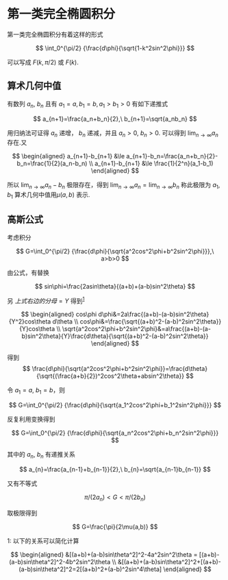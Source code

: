 # 第一类完全椭圆积分

第一类完全椭圆积分有着这样的形式

$$
\int_0^{\pi/2} {\frac{d\phi}{\sqrt{1-k^2sin^2\phi}}}
$$

可以写成 $F(k,\pi/2)$ 或 $F(k)$.

## 算术几何中值

有数列 $a_n,\ b_n$ 且有 $a_1=a,b_1=b,a_1>b_1>0$ 有如下递推式

$$
a_{n+1}=\frac{a_n+b_n}{2},\ b_{n+1}=\sqrt{a_nb_n}
$$

用归纳法可证得 $a_n$ 递增， $b_n$ 递减，并且 $a_n>0,\ b_n>0$. 可以得到 $\lim_{n\rightarrow\infty} a_n$ 存在.又

$$
\begin{aligned}
a_{n+1}-b_{n+1} &\le  a_{n+1}-b_n=\frac{a_n+b_n}{2}-b_n=\frac{1}{2}(a_n-b_n) \\
a_{n+1}-b_{n+1} &\le \frac{1}{2^n}(a_1-b_1)
\end{aligned}
$$

所以 $\lim_{n\rightarrow\infty} a_n-b_n$ 极限存在，得到 $\lim_{n\rightarrow\infty} a_n = \lim_{n\rightarrow\infty} b_n$ 称此极限为 $a_1,b_1$ 算术几何中值用$\mu(a,b)$ 表示.

## 高斯公式

考虑积分

$$
G=\int_0^{\pi/2} {\frac{d\phi}{\sqrt{a^2cos^2\phi+b^2sin^2\phi}}},\ a>b>0
$$

由公式，有替换

$$
sin\phi=\frac{2asin\theta}{(a+b)+(a-b)sin^2\theta}
$$

另 $上式右边的分母=Y$ 得到<sup>[1]($k)</sup>

$$
\begin{aligned}
cos\phi d\phi&=2a\frac{(a+b)-(a-b)sin^2\theta}{Y^2}cos\theta d\theta \\
cos\phi&=\frac{\sqrt{(a+b)^2-(a-b)^2sin^2\theta}}{Y}cos\theta \\
\sqrt{a^2cos^2\phi+b^2sin^2\phi}&=a\frac{(a+b)-(a-b)sin^2\theta}{Y}\frac{d\theta}{\sqrt{(a+b)^2-(a-b)^2sin^2\theta}}
\end{aligned}
$$

得到
$$
\frac{d\phi}{\sqrt{a^2cos^2\phi+b^2sin^2\phi}}=\frac{d\theta}{\sqrt{(\frac{a+b}{2})^2cos^2\theta+absin^2\theta}}
$$

令 $a_1=a,\ b_1=b$，则

$$
G=\int_0^{\pi/2} {\frac{d\phi}{\sqrt{a_1^2cos^2\phi+b_1^2sin^2\phi}}}
$$

反复利用变换得到

$$
G=\int_0^{\pi/2} {\frac{d\phi}{\sqrt{a_n^2cos^2\phi+b_n^2sin^2\phi}}}
$$

其中的 $a_n,\ b_n$ 有递推关系

$$
a_{n}=\frac{a_{n-1}+b_{n-1}}{2},\ b_{n}=\sqrt{a_{n-1}b_{n-1}}
$$

又有不等式

$$
\pi/(2a_n)<G<\pi/(2b_n)
$$

取极限得到

$$
G=\frac{\pi}{2\mu(a,b)}
$$

<a name="k">1</a>: 以下的关系可以简化计算

$$
\begin{aligned}
    &[(a+b)+(a-b)sin\theta^2]^2-4a^2sin^2\theta = [(a+b)-(a-b)sin\theta^2]^2-4b^2sin^2\theta \\
    &[(a+b)+(a-b)sin\theta^2]^2+[(a+b)-(a-b)sin\theta^2]^2=2[(a+b)^2+(a-b)^2sin^4\theta]
\end{aligned}
$$